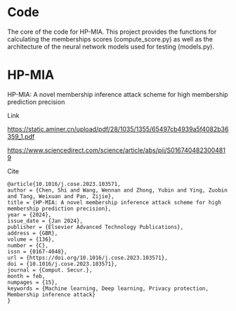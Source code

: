 # Code
The core of the code for HP-MIA.
This project provides the functions for calculating the memberships scores (compute_score.py) as well as the architecture of the neural network models used for testing (models.py).

# HP-MIA
HP-MIA: A novel membership inference attack scheme for high membership prediction precision

Link

https://static.aminer.cn/upload/pdf/28/1035/1355/65497cb4939a5f4082b36359_1.pdf

https://www.sciencedirect.com/science/article/abs/pii/S0167404823004819

Cite

```
@article{10.1016/j.cose.2023.103571,
author = {Chen, Shi and Wang, Wennan and Zhong, Yubin and Ying, Zuobin and Tang, Weixuan and Pan, Zijie},
title = {HP-MIA: A novel membership inference attack scheme for high membership prediction precision},
year = {2024},
issue_date = {Jan 2024},
publisher = {Elsevier Advanced Technology Publications},
address = {GBR},
volume = {136},
number = {C},
issn = {0167-4048},
url = {https://doi.org/10.1016/j.cose.2023.103571},
doi = {10.1016/j.cose.2023.103571},
journal = {Comput. Secur.},
month = feb,
numpages = {15},
keywords = {Machine learning, Deep learning, Privacy protection, Membership inference attack}
}
```
